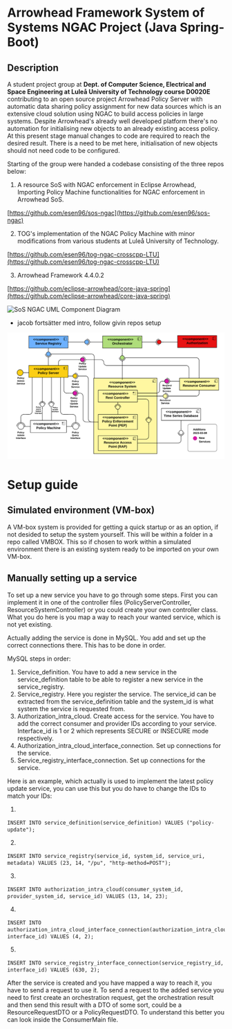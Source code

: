 # Arrowhead Framework System of Systems NGAC Project (Java Spring-Boot)

## Description
A student project group at **Dept. of Computer Science, Electrical and Space Engineering at Luleå University of Technology course D0020E** contributing to an open source project Arrowhead Policy Server with automatic data sharing policy assignment for new data sources which is an extensive cloud solution using NGAC to build access policies in large systems. Despite Arrowhead's already well developed platform there's no automation for initialising new objects to an already existing access policy. At this present stage manual changes to code are required to reach the desired result. There is a need to be met here, initialisation of new objects should not need code to be configured.

Starting of the group were handed a codebase consisting of the three repos below:

1) A resource SoS with NGAC enforcement in Eclipse Arrowhead, Importing Policy Machine functionalities for NGAC enforcement in Arrowhead SoS.

[https://github.com/esen96/sos-ngac](https://github.com/esen96/sos-ngac) 

2) TOG's implementation of the NGAC Policy Machine with minor modifications from various students at Luleå University of Technology.

[https://github.com/esen96/tog-ngac-crosscpp-LTU](https://github.com/esen96/tog-ngac-crosscpp-LTU)

3) Arrowhead Framework 4.4.0.2

[https://github.com/eclipse-arrowhead/core-java-spring](https://github.com/eclipse-arrowhead/core-java-spring)



![SoS NGAC UML Component Diagram](doc/Component1.png?raw=true "SoS NGAC UML Component Diagram")

- jacob fortsätter med intro, follow givin repos setup



![SoS NGAC UML Component Diagram](doc/UpdatedComponentDiagram.png?raw=true "SoS NGAC UML Component Diagram")


# Setup guide

## Simulated environment (VM-box) 
A VM-box system is provided for getting a quick startup or as an option, if not desided to setup the system yourself. This will be within a folder in a repo called VMBOX. This so if chosen to work within a simulated environment there is an existing system ready to be imported on your own VM-box.  



## Manually setting up a service

To set up a new service you have to go through some steps.
First you can implement it in one of the controller files (PolicyServerController, ResourceSystemController) or you could create your own controller class. What you do here is you map a way to reach your wanted service, which is not yet existing.

Actually adding the service is done in MySQL. You add and set up the correct connections there. This has to be done in order. 

MySQL steps in order:
1) Service_definition. You have to add a new service in the service_definition table to be able to register a new service in the service_registry.
2) Service_registry. Here you register the service. The service_id can be extracted from the service_definition table and the system_id is what system the service is requested from.
3) Authorization_intra_cloud. Create access for the service. You have to add the correct consumer and provider IDs according to your service. Interface_id is 1 or 2 which represents SECURE or INSECURE mode respectively.
4) Authorization_intra_cloud_interface_connection. Set up connections for the service.
5) Service_registry_interface_connection. Set up connections for the service.

Here is an example, which actually is used to implement the latest policy update service, you can use this but you do have to change the IDs to match your IDs:

1)
```
INSERT INTO service_definition(service_definition) VALUES ("policy-update");
```
2)
```
INSERT INTO service_registry(service_id, system_id, service_uri, metadata) VALUES (23, 14, "/pu", "http-method=POST");
```
3)
```
INSERT INTO authorization_intra_cloud(consumer_system_id, provider_system_id, service_id) VALUES (13, 14, 23);
```
4)
```
INSERT INTO authorization_intra_cloud_interface_connection(authorization_intra_cloud_id, interface_id) VALUES (4, 2);
```
5)
```
INSERT INTO service_registry_interface_connection(service_registry_id, interface_id) VALUES (630, 2);
```


After the service is created and you have mapped a way to reach it, you have to send a request to use it.
To send a request to the added service you need to first create an orchestration request, get the orchestration result and then send this result with a DTO of some sort, could be a ResourceRequestDTO or a PolicyRequestDTO. To understand this better you can look inside the ConsumerMain file. 

